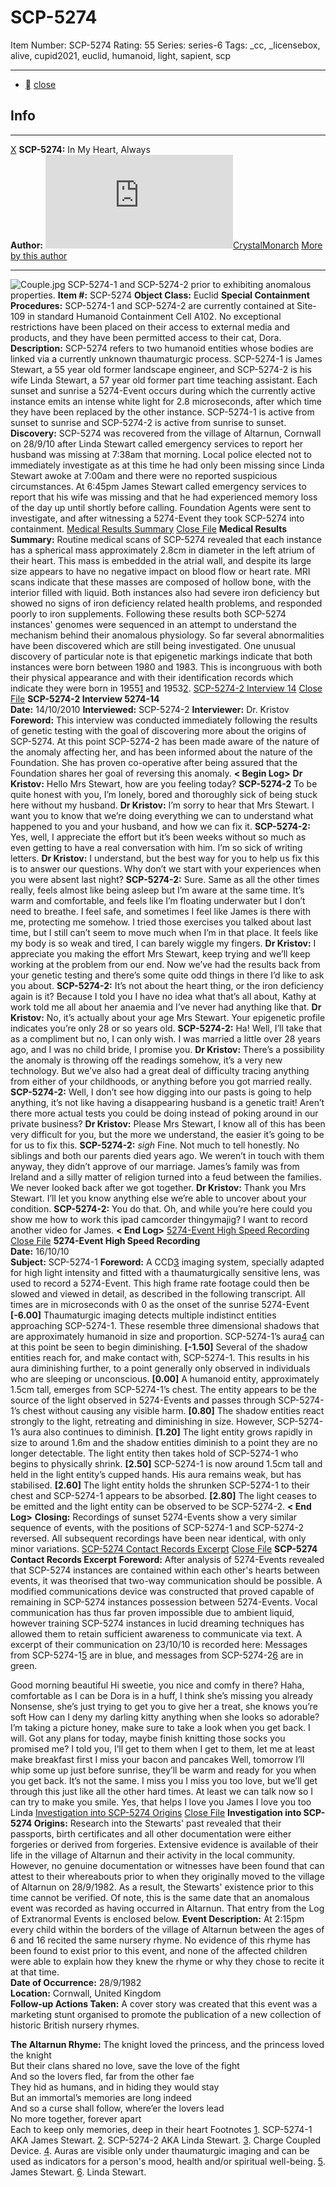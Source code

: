 # SCP-5274
Item Number: SCP-5274
Rating: 55
Series: series-6
Tags: _cc, _licensebox, alive, cupid2021, euclid, humanoid, light, sapient, scp

---

  * [](javascript:;)
[close](javascript:;)
## Info
* * *
[X](javascript:;)
**SCP-5274:** In My Heart, Always  
**Author:** [![CrystalMonarch](https://www.wikidot.com/avatar.php?userid=2951031&amp;size=small&amp;timestamp=1720188887)](http://www.wikidot.com/user:info/crystalmonarch)[CrystalMonarch](http://www.wikidot.com/user:info/crystalmonarch)
[More by this author](http://scp-wiki.wikidot.com/crystalmonarch-s-author-page)
* * *

![Couple.jpg](https://scp-wiki.wdfiles.com/local--files/scp-5274/Couple.jpg)
SCP-5274-1 and SCP-5274-2 prior to exhibiting anomalous properties.
**Item #:** SCP-5274
**Object Class:** Euclid
**Special Containment Procedures:** SCP-5274-1 and SCP-5274-2 are currently contained at Site-109 in standard Humanoid Containment Cell A102. No exceptional restrictions have been placed on their access to external media and products, and they have been permitted access to their cat, Dora.
**Description:** SCP-5274 refers to two humanoid entities whose bodies are linked via a currently unknown thaumaturgic process. SCP-5274-1 is James Stewart, a 55 year old former landscape engineer, and SCP-5274-2 is his wife Linda Stewart, a 57 year old former part time teaching assistant.
Each sunset and sunrise a 5274-Event occurs during which the currently active instance emits an intense white light for 2.8 microseconds, after which time they have been replaced by the other instance. SCP-5274-1 is active from sunset to sunrise and SCP-5274-2 is active from sunrise to sunset.
**Discovery:** SCP-5274 was recovered from the village of Altarnun, Cornwall on 28/9/10 after Linda Stewart called emergency services to report her husband was missing at 7:38am that morning. Local police elected not to immediately investigate as at this time he had only been missing since Linda Stewart awoke at 7:00am and there were no reported suspicious circumstances.
At 6:45pm James Stewart called emergency services to report that his wife was missing and that he had experienced memory loss of the day up until shortly before calling. Foundation Agents were sent to investigate, and after witnessing a 5274-Event they took SCP-5274 into containment.
[Medical Results Summary](javascript:;)
[Close File](javascript:;)
**Medical Results Summary:** Routine medical scans of SCP-5274 revealed that each instance has a spherical mass approximately 2.8cm in diameter in the left atrium of their heart. This mass is embedded in the atrial wall, and despite its large size appears to have no negative impact on blood flow or heart rate. MRI scans indicate that these masses are composed of hollow bone, with the interior filled with liquid.
Both instances also had severe iron deficiency but showed no signs of iron deficiency related health problems, and responded poorly to iron supplements.
Following these results both SCP-5274 instances' genomes were sequenced in an attempt to understand the mechanism behind their anomalous physiology. So far several abnormalities have been discovered which are still being investigated. One unusual discovery of particular note is that epigenetic markings indicate that both instances were born between 1980 and 1983. This is incongruous with both their physical appearance and with their identification records which indicate they were born in 1955[1](javascript:;) and 1953[2](javascript:;).
[SCP-5274-2 Interview 14](javascript:;)
[Close File](javascript:;)
**SCP-5274-2 Interview 5274-14**  
**Date:** 14/10/2010
**Interviewed:** SCP-5274-2
**Interviewer:** Dr. Kristov
**Foreword:** This interview was conducted immediately following the results of genetic testing with the goal of discovering more about the origins of SCP-5274. At this point SCP-5274-2 has been made aware of the nature of the anomaly affecting her, and has been informed about the nature of the Foundation. She has proven co-operative after being assured that the Foundation shares her goal of reversing this anomaly.
**< Begin Log>**
**Dr Kristov:** Hello Mrs Stewart, how are you feeling today?
**SCP-5274-2** To be quite honest with you, I’m lonely, bored and thoroughly sick of being stuck here without my husband.
**Dr Kristov:** I’m sorry to hear that Mrs Stewart. I want you to know that we’re doing everything we can to understand what happened to you and your husband, and how we can fix it.
**SCP-5274-2:** Yes, well, I appreciate the effort but it’s been weeks without so much as even getting to have a real conversation with him. I’m so sick of writing letters.
**Dr Kristov:** I understand, but the best way for you to help us fix this is to answer our questions. Why don’t we start with your experiences when you were absent last night?
**SCP-5274-2:** Sure. Same as all the other times really, feels almost like being asleep but I’m aware at the same time. It’s warm and comfortable, and feels like I’m floating underwater but I don’t need to breathe. I feel safe, and sometimes I feel like James is there with me, protecting me somehow.
I tried those exercises you talked about last time, but I still can’t seem to move much when I’m in that place. It feels like my body is so weak and tired, I can barely wiggle my fingers.
**Dr Kristov:** I appreciate you making the effort Mrs Stewart, keep trying and we’ll keep working at the problem from our end. Now we’ve had the results back from your genetic testing and there’s some quite odd things in there I’d like to ask you about.
**SCP-5274-2:** It’s not about the heart thing, or the iron deficiency again is it? Because I told you I have no idea what that’s all about, Kathy at work told me all about her anaemia and I’ve never had anything like that.
**Dr Kristov:** No, it’s actually about your age Mrs Stewart. Your epigenetic profile indicates you’re only 28 or so years old.
**SCP-5274-2:** Ha! Well, I’ll take that as a compliment but no, I can only wish. I was married a little over 28 years ago, and I was no child bride, I promise you.
**Dr Kristov:** There’s a possibility the anomaly is throwing off the readings somehow, it’s a very new technology. But we’ve also had a great deal of difficulty tracing anything from either of your childhoods, or anything before you got married really.
**SCP-5274-2:** Well, I don’t see how digging into our pasts is going to help anything, it’s not like having a disappearing husband is a genetic trait! Aren’t there more actual tests you could be doing instead of poking around in our private business?
**Dr Kristov:** Please Mrs Stewart, I know all of this has been very difficult for you, but the more we understand, the easier it’s going to be for us to fix this.
**SCP-5274-2:** _sigh_ Fine. Not much to tell honestly. No siblings and both our parents died years ago. We weren’t in touch with them anyway, they didn’t approve of our marriage. James’s family was from Ireland and a silly matter of religion turned into a feud between the families. We never looked back after we got together.
**Dr Kristov:** Thank you Mrs Stewart. I’ll let you know anything else we’re able to uncover about your condition.
**SCP-5274-2:** You do that. Oh, and while you’re here could you show me how to work this ipad camcorder thingymajig? I want to record another video for James.
**< End Log>**
[5274-Event High Speed Recording](javascript:;)
[Close File](javascript:;)
**5274-Event High Speed Recording**  
**Date:** 16/10/10  
**Subject:** SCP-5274-1
**Foreword:** A CCD[3](javascript:;) imaging system, specially adapted for high light intensity and fitted with a thaumaturgically sensitive lens, was used to record a 5274-Event. This high frame rate footage could then be slowed and viewed in detail, as described in the following transcript. All times are in microseconds with 0 as the onset of the sunrise 5274-Event
**[-6.00]** Thaumaturgic imaging detects multiple indistinct entities approaching SCP-5274-1. These resemble three dimensional shadows that are approximately humanoid in size and proportion. SCP-5274-1’s aura[4](javascript:;) can at this point be seen to begin diminishing.
**[-1.50]** Several of the shadow entities reach for, and make contact with, SCP-5274-1. This results in his aura diminishing further, to a point generally only observed in individuals who are sleeping or unconscious.
**[0.00]** A humanoid entity, approximately 1.5cm tall, emerges from SCP-5274-1’s chest. The entity appears to be the source of the light observed in 5274-Events and passes through SCP-5274-1’s chest without causing any visible harm.
**[0.80]** The shadow entities react strongly to the light, retreating and diminishing in size. However, SCP-5274-1’s aura also continues to diminish.
**[1.20]** The light entity grows rapidly in size to around 1.6m and the shadow entities diminish to a point they are no longer detectable. The light entity then takes hold of SCP-5274-1 who begins to physically shrink.
**[2.50]** SCP-5274-1 is now around 1.5cm tall and held in the light entity’s cupped hands. His aura remains weak, but has stabilised.
**[2.60]** The light entity holds the shrunken SCP-5274-1 to their chest and SCP-5274-1 appears to be absorbed.
**[2.80]** The light ceases to be emitted and the light entity can be observed to be SCP-5274-2.
**< End Log>**
**Closing:** Recordings of sunset 5274-Events show a very similar sequence of events, with the positions of SCP-5274-1 and SCP-5274-2 reversed. All subsequent recordings have been near identical, with only minor variations.
[SCP-5274 Contact Records Excerpt](javascript:;)
[Close File](javascript:;)
**SCP-5274 Contact Records Excerpt**
**Foreword:** After analysis of 5274-Events revealed that SCP-5274 instances are contained within each other's hearts between events, it was theorised that two-way communication should be possible. A modified communications device was constructed that proved capable of remaining in SCP-5274 instances possession between 5274-Events.
Vocal communication has thus far proven impossible due to ambient liquid, however training SCP-5274 instances in lucid dreaming techniques has allowed them to retain sufficient awareness to communicate via text. A excerpt of their communication on 23/10/10 is recorded here:
Messages from SCP-5274-1[5](javascript:;) are in blue, and messages from SCP-5274-2[6](javascript:;) are in green.  
  
  

Good morning beautiful
Hi sweetie, you nice and comfy in there?
Haha, comfortable as I can be
Dora is in a huff, I think she’s missing you already
Nonsense, she’s just trying to get you to give her a treat, she knows you’re soft
How can I deny my darling kitty anything when she looks so adorable? I’m taking a picture honey, make sure to take a look when you get back.
I will. Got any plans for today, maybe finish knitting those socks you promised me?
I told you, I’ll get to them when I get to them, let me at least make breakfast first
I miss your bacon and pancakes
Well, tomorrow I’ll whip some up just before sunrise, they’ll be warm and ready for you when you get back.
It’s not the same. I miss you
I miss you too love, but we’ll get through this just like all the other hard times. At least we can talk now so I can try to make you smile.
Yes, that helps
I love you James
I love you too Linda
[Investigation into SCP-5274 Origins](javascript:;)
[Close File](javascript:;)
**Investigation into SCP-5274 Origins:** Research into the Stewarts' past revealed that their passports, birth certificates and all other documentation were either forgeries or derived from forgeries. Extensive evidence is available of their life in the village of Altarnun and their activity in the local community. However, no genuine documentation or witnesses have been found that can attest to their whereabouts prior to when they originally moved to the village of Altarnun on 28/9/1982. As a result, the Stewarts' existence prior to this time cannot be verified.
Of note, this is the same date that an anomalous event was recorded as having occurred in Altarnun. That entry from the Log of Extranormal Events is enclosed below.
**Event Description:** At 2:15pm every child within the borders of the village of Altarnun between the ages of 6 and 16 recited the same nursery rhyme. No evidence of this rhyme has been found to exist prior to this event, and none of the affected children were able to explain how they knew the rhyme or why they chose to recite it at that time.  
**Date of Occurrence:** 28/9/1982  
**Location:** Cornwall, United Kingdom  
**Follow-up Actions Taken:** A cover story was created that this event was a marketing stunt organised to promote the publication of a new collection of historic British nursery rhymes.  

**The Altarnun Rhyme:**
The knight loved the princess, and the princess loved the knight  
But their clans shared no love, save the love of the fight  
And so the lovers fled, far from the other fae  
They hid as humans, and in hiding they would stay  
But an immortal’s memories are long indeed  
And so a curse shall follow, where’er the lovers lead  
No more together, forever apart  
Each to keep only memories, deep in their heart
Footnotes
[1](javascript:;). SCP-5274-1 AKA James Stewart.
[2](javascript:;). SCP-5274-2 AKA Linda Stewart.
[3](javascript:;). Charge Coupled Device.
[4](javascript:;). Auras are visible only under thaumaturgic imaging and can be used as indicators for a person's mood, health and/or spiritual well-being.
[5](javascript:;). James Stewart.
[6](javascript:;). Linda Stewart.